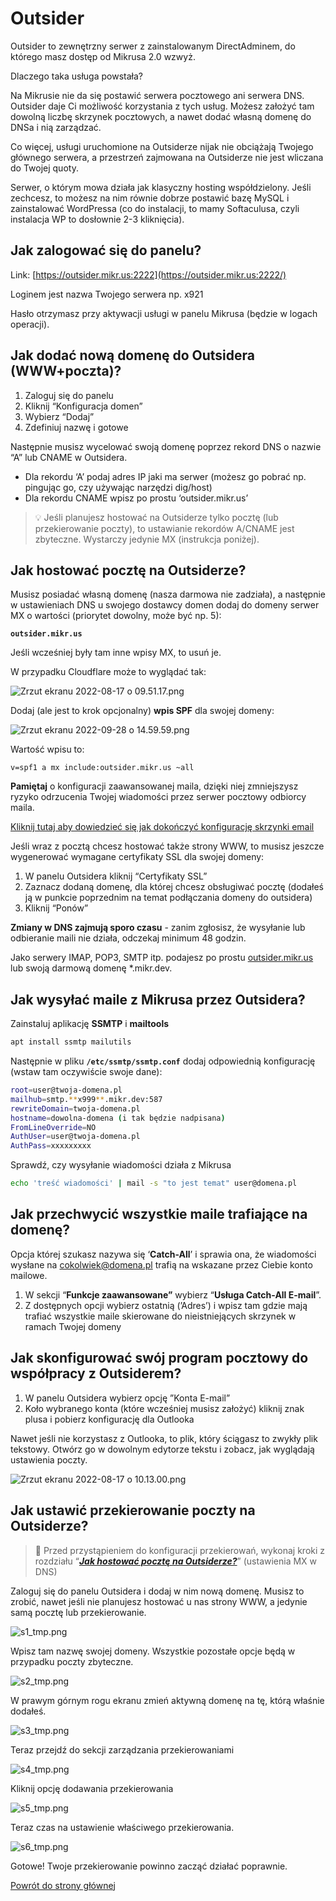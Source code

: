 # Outsider

Outsider to zewnętrzny serwer z zainstalowanym DirectAdminem, do którego masz dostęp od Mikrusa 2.0 wzwyż.

Dlaczego taka usługa powstała?

Na Mikrusie nie da się postawić serwera pocztowego ani serwera DNS. Outsider daje Ci możliwość korzystania z tych usług. Możesz założyć tam dowolną liczbę skrzynek pocztowych, a nawet dodać własną domenę do DNSa i nią zarządzać.

Co więcej, usługi uruchomione na Outsiderze nijak nie obciążają Twojego głównego serwera, a przestrzeń zajmowana na Outsiderze nie jest wliczana do Twojej quoty.

Serwer, o którym mowa działa jak klasyczny hosting współdzielony. Jeśli zechcesz, to możesz na nim równie dobrze postawić bazę MySQL i zainstalować WordPressa (co do instalacji, to mamy Softaculusa, czyli instalacja WP to dosłownie 2-3 kliknięcia).

## Jak zalogować się do panelu?

Link: [https://outsider.mikr.us:2222](https://outsider.mikr.us:2222/) 

Loginem jest nazwa Twojego serwera np. x921

Hasło otrzymasz przy aktywacji usługi w panelu Mikrusa (będzie w logach operacji).

## Jak dodać nową domenę do Outsidera (WWW+poczta)?

1. Zaloguj się do panelu 
2. Kliknij “Konfiguracja domen”
3. Wybierz “Dodaj”
4. Zdefiniuj nazwę i gotowe

Następnie musisz wycelować swoją domenę poprzez rekord DNS o nazwie “A” lub CNAME w Outsidera.

- Dla rekordu ‘A’ podaj adres IP jaki ma serwer (możesz go pobrać np. pingując go, czy używając narzędzi dig/host)
- Dla rekordu CNAME wpisz po prostu ‘outsider.mikr.us’


> 💡 Jeśli planujesz hostować na Outsiderze tylko pocztę (lub przekierowanie poczty), to ustawianie rekordów A/CNAME jest zbyteczne. Wystarczy jedynie MX (instrukcja poniżej).

## Jak hostować pocztę na Outsiderze?

Musisz posiadać własną domenę (nasza darmowa nie zadziała), a następnie w ustawieniach DNS u swojego dostawcy domen dodaj do domeny serwer MX o wartości (priorytet dowolny, może być np. 5):

**`outsider.mikr.us`**

Jeśli wcześniej były tam inne wpisy MX, to usuń je.

W przypadku Cloudflare może to wyglądać tak:

![Zrzut ekranu 2022-08-17 o 09.51.17.png](cf_1.png)

Dodaj (ale jest to krok opcjonalny) **wpis SPF** dla swojej domeny:

![Zrzut ekranu 2022-09-28 o 14.59.59.png](cf_2.png)

Wartość wpisu to:

```
v=spf1 a mx include:outsider.mikr.us ~all
```

**Pamiętaj** o konfiguracji zaawansowanej maila, dzięki niej zmniejszysz ryzyko odrzucenia Twojej wiadomości przez serwer pocztowy odbiorcy maila.

[Kliknij tutaj aby dowiedzieć się jak dokończyć konfigurację skrzynki email](mail)

Jeśli wraz z pocztą chcesz hostować także strony WWW, to musisz jeszcze wygenerować wymagane certyfikaty SSL dla swojej domeny:

1. W panelu Outsidera kliknij “Certyfikaty SSL”
2. Zaznacz dodaną domenę, dla której chcesz obsługiwać pocztę (dodałeś ją w punkcie poprzednim na temat podłączania domeny do outsidera)
3. Kliknij “Ponów”

**Zmiany w DNS zajmują sporo czasu** - zanim zgłosisz, że wysyłanie lub odbieranie maili nie działa, odczekaj minimum 48 godzin.

Jako serwery IMAP, POP3, SMTP itp. podajesz po prostu [outsider.mikr.us](http://outsider.mikr.us) lub swoją darmową domenę \*.mikr.dev.

## Jak wysyłać maile z Mikrusa przez Outsidera?

Zainstaluj aplikację **SSMTP** i **mailtools**

```bash
apt install ssmtp mailutils
```

Następnie w pliku **`/etc/ssmtp/ssmtp.conf`** dodaj odpowiednią konfigurację (wstaw tam oczywiście swoje dane):

```bash
root=user@twoja-domena.pl
mailhub=smtp.**x999**.mikr.dev:587
rewriteDomain=twoja-domena.pl
hostname=dowolna-domena (i tak będzie nadpisana)
FromLineOverride=NO
AuthUser=user@twoja-domena.pl
AuthPass=xxxxxxxxx
```

Sprawdź, czy wysyłanie wiadomości działa z Mikrusa

```bash
echo 'treść wiadomości' | mail -s "to jest temat" user@domena.pl
```

## Jak przechwycić wszystkie maile trafiające na domenę?

Opcja której szukasz nazywa się ‘**Catch-All**’ i sprawia ona, że wiadomości wysłane na cokolwiek@domena.pl trafią na wskazane przez Ciebie konto mailowe.

1. W sekcji “****Funkcje zaawansowane”**** wybierz “**Usługa Catch-All E-mail**”.
2. Z dostępnych opcji wybierz ostatnią (’Adres’) i wpisz tam gdzie mają trafiać wszystkie maile skierowane do nieistniejących skrzynek w ramach Twojej domeny

## Jak skonfigurować swój program pocztowy do współpracy z Outsiderem?

1. W panelu Outsidera wybierz opcję ”Konta E-mail”
2. Koło wybranego konta (które wcześniej musisz założyć) kliknij znak plusa i pobierz konfigurację dla Outlooka

Nawet jeśli nie korzystasz z Outlooka, to plik, który ściągasz to zwykły plik tekstowy. Otwórz go w dowolnym edytorze tekstu i zobacz, jak wyglądają ustawienia poczty.

![Zrzut ekranu 2022-08-17 o 10.13.00.png](outsider_gen.png)

## Jak ustawić przekierowanie poczty na Outsiderze?

> 🛑 Przed przystąpieniem do konfiguracji przekierowań, wykonaj kroki z rozdziału “***[Jak hostować pocztę na Outsiderze?](#jak-hostować-pocztę-na-outsiderze)***” (ustawienia MX w DNS)

Zaloguj się do panelu Outsidera i dodaj w nim nową domenę. Musisz to zrobić, nawet jeśli nie planujesz hostować u nas strony WWW, a jedynie samą pocztę lub przekierowanie.

![s1_tmp.png](s1_tmp.png)

Wpisz tam nazwę swojej domeny. Wszystkie pozostałe opcje będą w przypadku poczty zbyteczne.

![s2_tmp.png](s2_tmp.png)

W prawym górnym rogu ekranu zmień aktywną domenę na tę, którą właśnie dodałeś.

![s3_tmp.png](s3_tmp.png)

Teraz przejdź do sekcji zarządzania przekierowaniami

![s4_tmp.png](s4_tmp.png)

Kliknij opcję dodawania przekierowania

![s5_tmp.png](s5_tmp.png)

Teraz czas na ustawienie właściwego przekierowania.

![s6_tmp.png](s6_tmp.png)

Gotowe! Twoje przekierowanie powinno zacząć działać poprawnie.

[Powrót do strony głównej](/)